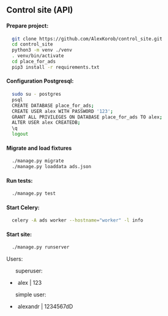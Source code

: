 ## Control site (API)

#### Prepare project:

```bash
  git clone https://github.com/AlexKorob/control_site.git
  cd control_site
  python3 -m venv ./venv
  . venv/bin/activate
  cd place_for_ads
  pip3 install -r requirements.txt
```

#### Configuration Postgresql:

```bash
  sudo su - postgres
  psql
  CREATE DATABASE place_for_ads;
  CREATE USER alex WITH PASSWORD '123';
  GRANT ALL PRIVILEGES ON DATABASE place_for_ads TO alex;
  ALTER USER alex CREATEDB;
  \q
  logout
```

#### Migrate and load fixtures

```bash
  ./manage.py migrate
  ./manage.py loaddata ads.json
```

#### Run tests:

```bash
  ./manage.py test
```

#### Start Celery:

```bash
  celery -A ads worker --hostname="worker" -l info
```

#### Start site:

```bash
  ./manage.py runserver
```

<p >Users:</p>
<ul>superuser:</ul>
    <li style="padding-left: 10px;">alex | 123</li>
<ul>simple user:</ul>
    <li style="padding-left: 10px;">alexandr | 1234567dD</li>
